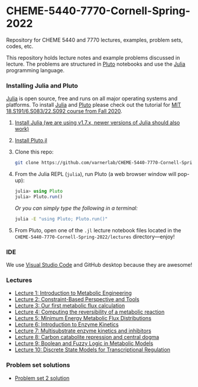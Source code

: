 # CHEME-5440-7770-Cornell-Spring-2022

Repository for CHEME 5440 and 7770 lectures, examples, problem sets, codes, etc.

This repository holds lecture notes and example problems discussed in lecture. The problems are structured in [Pluto](https://github.com/fonsp/Pluto.jl) notebooks and use the [Julia](https://julialang.org) programming language.

### Installing Julia and Pluto

[Julia](https://julialang.org) is open source, free and runs on all major operating systems and platforms. To install
[Julia](https://julialang.org) and [Pluto](https://github.com/fonsp/Pluto.jl) please check out the tutorial for
[MIT 18.S191/6.S083/22.S092 course from Fall 2020](https://computationalthinking.mit.edu/Fall20/installation/).

1. [Install Julia (we are using v1.7.x, newer versions of Julia should also work)](https://julialang.org/downloads/)
1. [Install Pluto.jl](https://github.com/fonsp/Pluto.jl#installation)
1. Clone this repo:

    ```bash
    git clone https://github.com/varnerlab/CHEME-5440-7770-Cornell-Spring-2022.git
    ```

1. From the Julia REPL (`julia`), run Pluto (a web browser window will pop-up):

    ```julia
    julia> using Pluto
    julia> Pluto.run()
    ```

    _Or you can simply type the following in a terminal:_

    ```bash
    julia -E "using Pluto; Pluto.run()"
    ```

1. From Pluto, open one of the `.jl` lecture notebook files located in the `CHEME-5440-7770-Cornell-Spring-2022/lectures` directory—enjoy!

### IDE

We use [Visual Studio Code](https://code.visualstudio.com) and GitHub desktop because they are awesome!

### Lectures

* [Lecture 1: Introduction to Metabolic Engineering](https://htmlview.glitch.me/?https://github.com/varnerlab/CHEME-5440-7770-Cornell-Spring-2022/blob/main/html/Lecture-1-5440-7770-S2022.jl.html)
* [Lecture 2: Constraint-Based Perspective and Tools](https://htmlview.glitch.me/?https://github.com/varnerlab/CHEME-5440-7770-Cornell-Spring-2022/blob/main/html/Lecture-2-5440-7770-S2022.jl.html)
* [Lecture 3: Our first metabolic flux calculation](https://htmlview.glitch.me/?https://github.com/varnerlab/CHEME-5440-7770-Cornell-Spring-2022/blob/main/html/Lecture-3-5440-7770-S2022.jl.html)
* [Lecture 4: Computing the reversibility of a metabolic reaction](https://htmlview.glitch.me/?https://github.com/varnerlab/CHEME-5440-7770-Cornell-Spring-2022/blob/main/html/Lecture-4-5440-7770-S2022.jl.html)
* [Lecture 5: Minimum Energy Metabolic Flux Distributions](https://htmlview.glitch.me/?https://github.com/varnerlab/CHEME-5440-7770-Cornell-Spring-2022/blob/main/html/Lecture-5-5440-7770-S2022.jl.html)
* [Lecture 6: Introduction to Enzyme Kinetics](https://htmlview.glitch.me/?https://github.com/varnerlab/CHEME-5440-7770-Cornell-Spring-2022/blob/main/html/Lecture-6-5440-7770-S2022.jl.html)
* [Lecture 7: Multisubstrate enzyme kinetics and inhibitors](https://htmlview.glitch.me/?https://github.com/varnerlab/CHEME-5440-7770-Cornell-Spring-2022/blob/main/html/Lecture-7-5440-7770-S2022.jl.html)
* [Lecture 8: Carbon catabolite repression and central dogma](https://htmlview.glitch.me/?https://github.com/varnerlab/CHEME-5440-7770-Cornell-Spring-2022/blob/main/html/Lecture-8-5440-7770-S2022.jl.html)
* [Lecture 9: Boolean and Fuzzy Logic in Metabolic Models](https://htmlview.glitch.me/?https://github.com/varnerlab/CHEME-5440-7770-Cornell-Spring-2022/blob/main/html/Lecture-9-5440-7770-S2022.jl.html)
* [Lecture 10: Discrete State Models for Transcriptional Regulation](https://htmlview.glitch.me/?https://github.com/varnerlab/CHEME-5440-7770-Cornell-Spring-2022/blob/main/html/Lecture-10-5440-7770-S2022.jl.html)

### Problem set solutions

* [Problem set 2 solution](https://htmlview.glitch.me/?https://github.com/varnerlab/CHEME-5440-7770-Cornell-Spring-2022/blob/main/html/PS2-5440-7770-Soln.jl.html)
